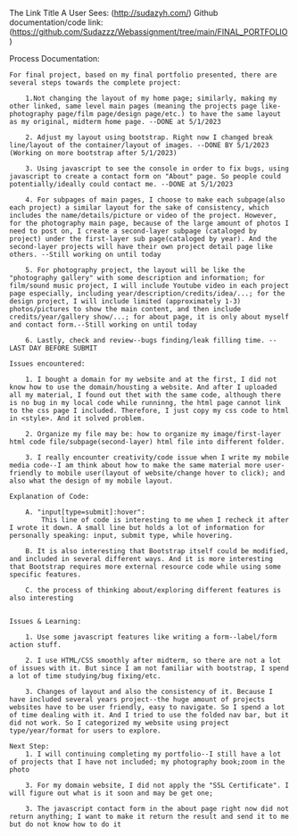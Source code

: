 The Link Title A User Sees: (http://sudazyh.com/)
Github documentation/code link: (https://github.com/Sudazzz/Webassignment/tree/main/FINAL_PORTFOLIO)

Process Documentation:

    For final project, based on my final portfolio presented, there are several steps towards the complete project:

        1.Not changing the layout of my home page; similarly, making my other linked, same level main pages (meaning the projects page like-photography page/film page/design page/etc.) to have the same layout as my original, midterm home page. --DONE at 5/1/2023

        2. Adjust my layout using bootstrap. Right now I changed break line/layout of the container/layout of images. --DONE BY 5/1/2023 (Working on more bootstrap after 5/1/2023)

        3. Using javascript to see the console in order to fix bugs, using javascript to create a contact form on "About" page. So people could potentially/ideally could contact me. --DONE at 5/1/2023

        4. For subpages of main pages, I choose to make each subpage(also each project) a similar layout for the sake of consistency, which includes the name/details/picture or video of the project. However, for the photography main page, because of the large amount of photos I need to post on, I create a second-layer subpage (cataloged by project) under the first-layer sub page(cataloged by year). And the second-layer projects will have their own project detail page like others. --Still working on until today

        5. For photography project, the layout will be like the "photography gallery" with some description and information; for film/sound music project, I will include Youtube video in each project page especially, including year/description/credits/idea/...; for the design project, I will include limited (approximately 1-3) photos/pictures to show the main content, and then include credits/year/gallery show/...; for about page, it is only about myself and contact form.--Still working on until today

        6. Lastly, check and review--bugs finding/leak filling time. --LAST DAY BEFORE SUBMIT

    Issues encountered:

        1. I bought a domain for my website and at the first, I did not know how to use the domain/housting a website. And after I uploaded all my material, I found out thet with the same code, although there is no bug in my local code while runninng, the html page cannot link to the css page I included. Therefore, I just copy my css code to html in <style>. And it solved problem.

        2. Organize my file may be: how to organize my image/first-layer html code file/subpage(second-layer) html file into different folder. 

        3. I really encounter creativity/code issue when I write my mobile media code--I am think about how to make the same material more user-friendly to mobile user(layout of website/change hover to click); and also what the design of my mobile layout.

    Explanation of Code:

        A. "input[type=submit]:hover":
            This line of code is interesting to me when I recheck it after I wrote it down. A small line but holds a lot of information for personally speaking: input, submit type, while hovering. 
                
        B. It is also interesting that Bootstrap itself could be modified, and included in several different ways. And it is more interesting that Bootstrap requires more external resource code while using some specific features.
            
        C. the process of thinking about/exploring different features is also interesting


    Issues & Learning:

        1. Use some javascript features like writing a form--label/form action stuff.

        2. I use HTML/CSS smoothly after midterm, so there are not a lot of issues with it. But since I am not familiar with bootstrap, I spend a lot of time studying/bug fixing/etc.

        3. Changes of layout and also the consistency of it. Because I have included several years project--the huge amount of projects websites have to be user friendly, easy to navigate. So I spend a lot of time dealing with it. And I tried to use the folded nav bar, but it did not work. So I categorized my website using project type/year/format for users to explore. 

    Next Step:
        1. I will continuing completing my portfolio--I still have a lot of projects that I have not included; my photography book;zoom in the photo

        3. For my domain website, I did not apply the "SSL Certificate". I will figure out what is it soon and may be get one;

        3. The javascript contact form in the about page right now did not return anything; I want to make it return the result and send it to me but do not know how to do it